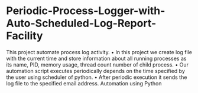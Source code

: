 # Periodic-Process-Logger-with-Auto-Scheduled-Log-Report-Facility
This project automate process log activity.
• In this project we create log file with the current time and store information about all running processes as its name, PID, memory usage, thread count number of child process.
• Our automation script executes periodically depends on the time specified by the user using scheduler of python.
• After periodic execution it sends the log file to the specified email address.
Automation using Python
